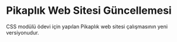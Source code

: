 # Pikaplık Web Sitesi Güncellemesi

CSS modülü ödevi için yapılan Pikaplık web sitesi çalışmasının yeni versiyonudur.